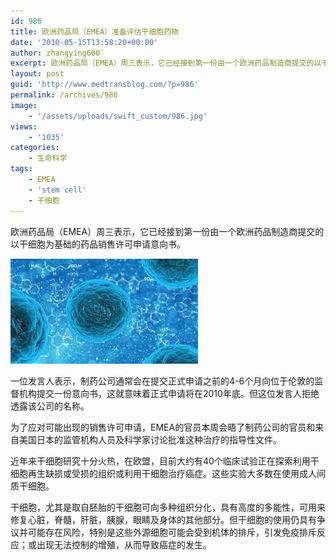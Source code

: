 ```yaml
---
id: 986
title: 欧洲药品局（EMEA）准备评估干细胞药物
date: '2010-05-15T13:58:20+00:00'
author: zhangying600
excerpt: 欧洲药品局（EMEA）周三表示，它已经接到第一份由一个欧洲药品制造商提交的以干细胞为基础的药品销售许可申请意向书。一位发言人表示，制药公司通常会在提交正式申请之前的4-6个月向位于伦敦的监督机构提交一份意向书，这就意味着正式申请将在2010年底。但这位发言人拒绝透露该公司的名称。
layout: post
guid: 'http://www.medtransblog.com/?p=986'
permalink: /archives/986
image:
    - '/assets/uploads/swift_custom/986.jpg'
views:
    - '1035'
categories:
    - 生命科学
tags:
    - EMEA
    - 'stem cell'
    - 干细胞
---
```


欧洲药品局（EMEA）周三表示，它已经接到第一份由一个欧洲药品制造商提交的以干细胞为基础的药品销售许可申请意向书。

![](/assets/uploads/2010/05/下载-2-300x168.jpg)

一位发言人表示，制药公司通常会在提交正式申请之前的4-6个月向位于伦敦的监督机构提交一份意向书，这就意味着正式申请将在2010年底。但这位发言人拒绝透露该公司的名称。

为了应对可能出现的销售许可申请，EMEA的官员本周会晤了制药公司的官员和来自美国日本的监管机构人员及科学家讨论批准这种治疗的指导性文件。

近年来干细胞研究十分火热，在欧盟，目前大约有40个临床试验正在探索利用干细胞再生缺损或受损的组织或利用干细胞治疗癌症。这些实验大多数在使用成人间质干细胞。

干细胞，尤其是取自胚胎的干细胞可向多种组织分化，具有高度的多能性，可用来修复心脏，脊髓，肝脏，胰腺，眼睛及身体的其他部分。但干细胞的使用仍具有争议并可能存在风险，特别是这些外源细胞可能会受到机体的排斥，引发免疫排斥反应；或出现无法控制的增殖，从而导致癌症的发生。